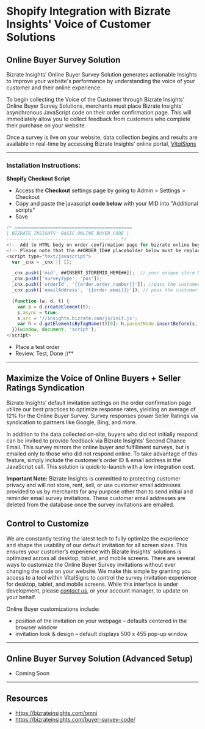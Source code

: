 # Shopify Integration with Bizrate Insights' Voice of Customer Solutions

## Online Buyer Survey Solution
Bizrate Insights’ Online Buyer Survey Solution generates actionable Insights to improve your website's performance by understanding the voice of your customer and their online experience.

To begin collecting the Voice of the Customer through Bizrate Insights' Online Buyer Survey Solutions, merchants must place Bizrate Insights' asynchronous JavaScript code on their order confirmation page. This will immediately allow you to collect feedback from customers who complete their purchase on your website.

Once a survey is live on your website, data collection begins and results are available in real-time by accessing Bizrate Insights’ online portal, *[VitalSigns](https://vitalsigns.bizrate.com/login?ref=github)*

---

### Installation Instructions:

**Shopify Checkout Script**
  * Access the **Checkout** settings page by going to Admin > Settings > Checkout
  * Copy and paste the javascript **code below** with your MID into "Additional scripts"
  * Save

```javascript
/* ===========================================
| BIZRATE INSIGHTS' BASIC ONLINE BUYER CODE |
----------------------------------------- */
<!-- Add to HTML body on order confirmation page for bizrate online buyer survey -->
<!-- Please note that the ##ORDER_ID## placeholder below must be replaced with the data being called from your site -->
<script type="text/javascript">
  var _cnx = _cnx || [];

  _cnx.push(['mid', ##INSERT_STOREMID_HERE##]);  // your unique store MID
  _cnx.push(['surveyType', 'pos']);
  _cnx.push(['orderId', '{{order.order_number}}']); //pass the customer’s order ID number
  _cnx.push(['emailAddress', '{{order.email}}']); // pass the customer’s email address

  (function (w, d, t) {
    var s = d.createElement(t);
    s.async = true;
    s.src = '//insights.bizrate.com/js/init.js';
    var h = d.getElementsByTagName(t)[0]; h.parentNode.insertBefore(s, h);
  })(window, document, 'script');
</script>
```

  * Place a test order
  * Review, Test, Done :)**

---

## Maximize the Voice of Online Buyers + Seller Ratings Syndication
Bizrate Insights’ default invitation settings on the order confirmation page utilize our best practices to optimize response rates, yielding an average of 12% for the Online Buyer Survey.  Survey responses power Seller Ratings via syndication to partners like Google, Bing, and more.

In addition to the data collected on-site, buyers who did not initially respond can be invited to provide feedback via Bizrate Insights’ Second Chance Email.  This survey mirrors the online buyer and fulfillment surveys, but is emailed only to those who did not respond online.  To take advantage of this feature, simply include the customer’s order ID & email address in the JavaScript call.  This solution is quick-to-launch with a low integration cost.

**Important Note:** Bizrate Insights is committed to protecting customer privacy and will not store, rent, sell, or use customer email addresses provided to us by merchants for any purpose other than to send initial and reminder email survey invitations.  These customer email addresses are deleted from the database once the survey invitations are emailed.

## Control to Customize
We are constantly testing the latest tech to fully optimize the experience and shape the usability of our default invitation for all screen sizes.  This ensures your customer’s experience with Bizrate Insights’ solutions is optimized across all desktop, tablet, and mobile screens.  There are several ways to customize the Online Buyer Survey invitations without ever changing the code on your website.  We make this simple by granting you access to a tool within VitalSigns to control the survey invitation experience for desktop, tablet, and mobile screens.  While this interface is under development, please *[contact us](mailto:bizrateinsights@bizrate.com?Subject=Survey_Invitation_Customizations_Inquiry)*, or your account manager, to update on your behalf.

Online Buyer customizations include:

  *	position of the invitation on your webpage – defaults centered in the browser window
  *	invitation look & design – default displays 500 x 455 pop-up window
---

## Online Buyer Survey Solution (Advanced Setup)
  * Coming Soon

---

## Resources
  * https://bizrateinsights.com/omni
  * https://bizrateinsights.com/buyer-survey-code/
